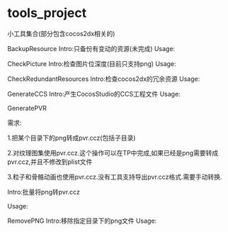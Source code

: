 # tools_project
小工具集合(部分包含cocos2dx相关的)

BackupResource
Intro:只备份有变动的资源(未完成)
Usage:

CheckPicture
Intro:检查图片位深度(目前只支持png)
Usage:

CheckRedundantResources
Intro:检查cocos2dx的冗余资源
Usage:

GenerateCCS
Intro:产生CocosStudio的CCS工程文件
Usage:

GeneratePVR

需求:

1.把某个目录下的png转成pvr.ccz(包括子目录)

2.对纹理图集使用pvr.ccz.这个操作可以在TP中完成,如果已经是png需要转成pvr.ccz,并且不修改到plist文件

3.粒子和骨骼动画也使用pvr.ccz.没有工具支持导出pvr.ccz格式.需要手动转换.

Intro:批量将png转pvr.ccz

Usage:



RemovePNG
Intro:移除指定目录下的png文件
Usage: